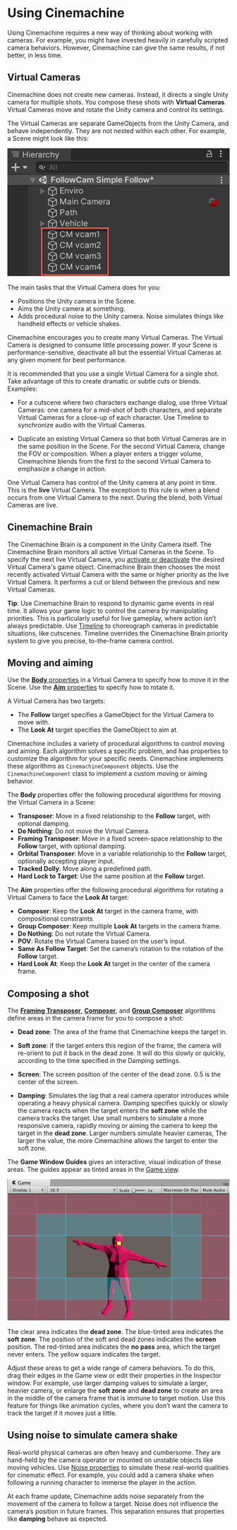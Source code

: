 # Using Cinemachine

Using Cinemachine requires a new way of thinking about working with cameras. For example, you might have invested heavily in carefully scripted camera behaviors. However, Cinemachine can give the same results, if not better, in less time.


## Virtual Cameras

Cinemachine does not create new cameras. Instead, it directs a single Unity camera for multiple shots. You compose these shots with __Virtual Cameras__. Virtual Cameras move and rotate the Unity camera and control its settings.

The Virtual Cameras are separate GameObjects from the Unity Camera, and behave independently. They are not nested within each other. For example, a Scene might look like this:

![A Scene containing a Unity camera with Cinemachine Brain (blue) and multiple Virtual Cameras (red)](images/CinemachineSceneHierarchy.png)

The main tasks that the Virtual Camera does for you:

* Positions the Unity camera in the Scene.
* Aims the Unity camera at something.
* Adds procedural noise to the Unity camera. Noise simulates things like handheld effects or vehicle shakes.

Cinemachine encourages you to create many Virtual Cameras. The Virtual Camera is designed to consume little processing power. If your Scene is performance-sensitive, deactivate all but the essential Virtual Cameras at any given moment for best performance.

It is recommended that you use a single Virtual Camera for a single shot. Take advantage of this to create dramatic or subtle cuts or blends. Examples:

* For a cutscene where two characters exchange dialog, use three Virtual Cameras: one camera for a mid-shot of both characters, and separate Virtual Cameras for a close-up of each character. Use Timeline to synchronize audio with the Virtual Cameras.

* Duplicate an existing Virtual Camera so that both Virtual Cameras are in the same position in the Scene. For the second Virtual Camera, change the FOV or composition. When a player enters a trigger volume, Cinemachine blends from the first to the second Virtual Camera to emphasize a change in action.

One Virtual Camera has control of the Unity camera at any point in time. This is the __live__ Virtual Camera. The exception to this rule is when a blend occurs from one Virtual Camera to the next. During the blend, both Virtual Cameras are live.

## Cinemachine Brain

The Cinemachine Brain is a component in the Unity Camera itself. The Cinemachine Brain monitors all active Virtual Cameras in the Scene. To specify the next live Virtual Camera, you [activate or deactivate](https://docs.unity3d.com/Manual/DeactivatingGameObjects.html) the desired Virtual Camera's game object. Cinemachine Brain then chooses the most recently activated Virtual Camera with the same or higher priority as the live Virtual Camera.  It performs a cut or blend between the previous and new Virtual Cameras.

**Tip**: Use Cinemachine Brain to respond to dynamic game events in real time. It allows your game logic to control the camera by manipulating priorities. This is particularly useful for live gameplay, where action isn’t always predictable. Use [Timeline](CinemachineTimeline.md) to choreograph cameras in predictable situations, like cutscenes. Timeline overrides the Cinemachine Brain priority system to give you precise, to-the-frame camera control.

## Moving and aiming

Use the [__Body__ properties](CinemachineVirtualCameraBody.md) in a Virtual Camera to specify how to move it in the Scene. Use the [__Aim__ properties](CinemachineVirtualCameraAim.md) to specify how to rotate it.

A Virtual Camera has two targets:

* The __Follow__ target specifies a GameObject for the Virtual Camera to move with.
* The __Look At__ target specifies the GameObject to aim at.

Cinemachine includes a variety of procedural algorithms to control moving and aiming. Each algorithm solves a specific problem, and has properties to customize the algorithm for your specific needs. Cinemachine implements these algorithms as `CinemachineComponent` objects. Use the `CinemachineComponent` class to implement a custom moving or aiming behavior.

The __Body__ properties offer the following procedural algorithms for moving the Virtual Camera in a Scene:

* __Transposer__: Move in a fixed relationship to the __Follow__ target, with optional damping.
* __Do Nothing__: Do not move the Virtual Camera.
* __Framing Transposer__: Move in a fixed screen-space relationship to the __Follow__ target, with optional damping.
* __Orbital Transposer__: Move in a variable relationship to the __Follow__ target, optionally accepting player input.
* __Tracked Dolly__: Move along a predefined path.
* __Hard Lock to Target__: Use the same position at the __Follow__ target.

The __Aim__ properties offer the following procedural algorithms for rotating a Virtual Camera to face the __Look At__ target:

* __Composer__: Keep the __Look At__ target in the camera frame, with compositional constraints.
* __Group Composer__: Keep multiple __Look At__ targets in the camera frame.
* __Do Nothing__: Do not rotate the Virtual Camera.
* __POV__: Rotate the Virtual Camera based on the user’s input.
* __Same As Follow Target__: Set the camera’s rotation to the rotation of the __Follow__ target.
* __Hard Look At__: Keep the __Look At__ target in the center of the camera frame.


## Composing a shot

The [__Framing Transposer__](CinemachineBodyFramingTransposer.md), [__Composer__](CinemachineAimComposer.md), and [__Group Composer__](CinemachineAimGroupComposer.md) algorithms define areas in the camera frame for you to compose a shot:

* __Dead zone__: The area of the frame that Cinemachine keeps the target in.

* __Soft zone__: If the target enters this region of the frame, the camera will re-orient to put it back in the dead zone.  It will do this slowly or quickly, according to the time specified in the Damping settings.

* __Screen__: The screen position of the center of the dead zone.  0.5 is the center of the screen.

* __Damping__: Simulates the lag that a real camera operator introduces while operating a heavy physical camera. Damping specifies quickly or slowly the camera reacts when the target enters the __soft zone__ while the camera tracks the target. Use small numbers to simulate a more responsive camera, rapidly moving or aiming the camera to keep the target in the __dead zone__. Larger numbers simulate heavier cameras, The larger the value, the more Cinemachine allows the target to enter the soft zone.

The __Game Window Guides__ gives an interactive, visual indication of these areas. The guides appear as tinted areas in the [Game view](https://docs.unity3d.com/Manual/GameView.html).

![Game Window Guides gives a visual indication of the damping, screen, soft zone, and dead zone](images/CinemachineGameWindowGuides.png)

The clear area indicates the __dead zone__. The blue-tinted area indicates the __soft zone__. The position of the soft and dead zones indicates the __screen__ position. The red-tinted area indicates the __no pass__ area, which the target never enters. The yellow square indicates the target.

Adjust these areas to get a wide range of camera behaviors. To do this, drag their edges in the Game view or edit their properties in the Inspector window. For example, use larger damping values to simulate a larger, heavier camera, or enlarge the __soft zone__ and __dead zone__ to create an area in the middle of the camera frame that is immune to target motion. Use this feature for things like animation cycles, where you don’t want the camera to track the target if it moves just a little.

## Using noise to simulate camera shake

Real-world physical cameras are often heavy and cumbersome. They are hand-held by the camera operator or mounted on unstable objects like moving vehicles. Use [Noise properties](CinemachineVirtualCameraNoise.md) to simulate these real-world qualities for cinematic effect. For example, you could add a camera shake when following a running character to immerse the player in the action.

At each frame update, Cinemachine adds noise separately from the movement of the camera to follow a target. Noise does not influence the camera’s position in future frames. This separation ensures that properties like __damping__ behave as expected.